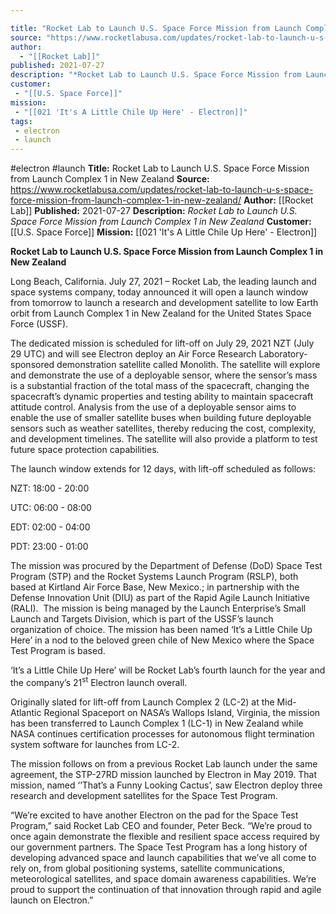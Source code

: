 ```yaml
---

title: "Rocket Lab to Launch U.S. Space Force Mission from Launch Complex 1 in New Zealand "
source: "https://www.rocketlabusa.com/updates/rocket-lab-to-launch-u-s-space-force-mission-from-launch-complex-1-in-new-zealand/"
author:
  - "[[Rocket Lab]]"
published: 2021-07-27
description: "*Rocket Lab to Launch U.S. Space Force Mission from Launch Complex 1 in New Zealand*"
customer:
 - "[[U.S. Space Force]]"
mission:
 - "[[021 'It's A Little Chile Up Here' - Electron]]"
tags:
 - electron
 - launch
---
```


#electron #launch
**Title:** Rocket Lab to Launch U.S. Space Force Mission from Launch Complex 1 in New Zealand 
**Source:** https://www.rocketlabusa.com/updates/rocket-lab-to-launch-u-s-space-force-mission-from-launch-complex-1-in-new-zealand/
**Author:** [[Rocket Lab]]
**Published:** 2021-07-27
**Description:** *Rocket Lab to Launch U.S. Space Force Mission from Launch Complex 1 in New Zealand*
**Customer:** [[U.S. Space Force]]
**Mission:** [[021 'It's A Little Chile Up Here' - Electron]]

**Rocket Lab to Launch U.S. Space Force Mission from Launch Complex 1 in New Zealand**

Long Beach, California. July 27, 2021 – Rocket Lab, the leading launch and space systems company, today announced it will open a launch window from tomorrow to launch a research and development satellite to low Earth orbit from Launch Complex 1 in New Zealand for the United States Space Force (USSF).

The dedicated mission is scheduled for lift-off on July 29, 2021 NZT (July 29 UTC) and will see Electron deploy an Air Force Research Laboratory-sponsored demonstration satellite called Monolith. The satellite will explore and demonstrate the use of a deployable sensor, where the sensor’s mass is a substantial fraction of the total mass of the spacecraft, changing the spacecraft’s dynamic properties and testing ability to maintain spacecraft attitude control. Analysis from the use of a deployable sensor aims to enable the use of smaller satellite buses when building future deployable sensors such as weather satellites, thereby reducing the cost, complexity, and development timelines. The satellite will also provide a platform to test future space protection capabilities.

The launch window extends for 12 days, with lift-off scheduled as follows:

NZT: 18:00 - 20:00

UTC: 06:00 - 08:00

EDT: 02:00 - 04:00

PDT: 23:00 - 01:00 

The mission was procured by the Department of Defense (DoD) Space Test Program (STP) and the Rocket Systems Launch Program (RSLP), both based at Kirtland Air Force Base, New Mexico.; in partnership with the Defense Innovation Unit (DIU) as part of the Rapid Agile Launch Initiative (RALI).  The mission is being managed by the Launch Enterprise’s Small Launch and Targets Division, which is part of the USSF’s launch organization of choice. The mission has been named ‘It’s a Little Chile Up Here’ in a nod to the beloved green chile of New Mexico where the Space Test Program is based.

‘It’s a Little Chile Up Here’ will be Rocket Lab’s fourth launch for the year and the company’s 21<sup>st</sup> Electron launch overall.

Originally slated for lift-off from Launch Complex 2 (LC-2) at the Mid-Atlantic Regional Spaceport on NASA’s Wallops Island, Virginia, the mission has been transferred to Launch Complex 1 (LC-1) in New Zealand while NASA continues certification processes for autonomous flight termination system software for launches from LC-2.

The mission follows on from a previous Rocket Lab launch under the same agreement, the STP-27RD mission launched by Electron in May 2019. That mission, named ‘’That’s a Funny Looking Cactus’, saw Electron deploy three research and development satellites for the Space Test Program.

“We’re excited to have another Electron on the pad for the Space Test Program,” said Rocket Lab CEO and founder, Peter Beck. “We’re proud to once again demonstrate the flexible and resilient space access required by our government partners. The Space Test Program has a long history of developing advanced space and launch capabilities that we’ve all come to rely on, from global positioning systems, satellite communications, meteorological satellites, and space domain awareness capabilities. We’re proud to support the continuation of that innovation through rapid and agile launch on Electron.”